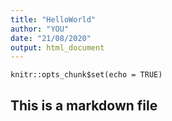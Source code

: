 ```yaml
---
title: "HelloWorld"
author: "YOU"
date: "21/08/2020"
output: html_document
---
```


```{r setup, include=FALSE}
knitr::opts_chunk$set(echo = TRUE)
```

## This is a markdown file

